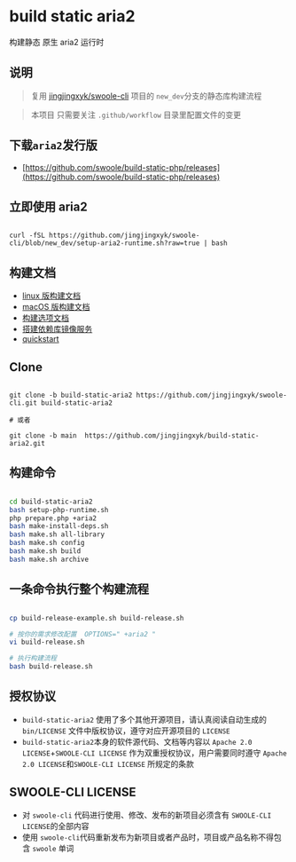 # build static aria2

构建静态 原生 aria2 运行时

## 说明

> 复用
> [jingjingxyk/swoole-cli](https://github.com/jingjingxyk/swoole-cli/tree/new_dev)
> 项目的 `new_dev`分支的静态库构建流程

> 本项目 只需要关注 `.github/workflow` 目录里配置文件的变更

## 下载`aria2`发行版

- [https://github.com/swoole/build-static-php/releases](https://github.com/swoole/build-static-php/releases)

## 立即使用 aria2

```shell

curl -fSL https://github.com/jingjingxyk/swoole-cli/blob/new_dev/setup-aria2-runtime.sh?raw=true | bash

```

## 构建文档

- [linux 版构建文档](docs/linux.md)
- [macOS 版构建文档](docs/macOS.md)
- [构建选项文档](docs/options.md)
- [搭建依赖库镜像服务](sapi/download-box/README.md)
- [quickstart](sapi/quickstart/README.md)

## Clone

```shell

git clone -b build-static-aria2 https://github.com/jingjingxyk/swoole-cli.git build-static-aria2

# 或者

git clone -b main  https://github.com/jingjingxyk/build-static-aria2.git

```

## 构建命令

```bash

cd build-static-aria2
bash setup-php-runtime.sh
php prepare.php +aria2
bash make-install-deps.sh
bash make.sh all-library
bash make.sh config
bash make.sh build
bash make.sh archive

```

## 一条命令执行整个构建流程

```bash

cp build-release-example.sh build-release.sh

# 按你的需求修改配置  OPTIONS=" +aria2 "
vi build-release.sh

# 执行构建流程
bash build-release.sh


```

## 授权协议

* `build-static-aria2` 使用了多个其他开源项目，请认真阅读自动生成的 `bin/LICENSE`
  文件中版权协议，遵守对应开源项目的 `LICENSE`
* `build-static-aria2`本身的软件源代码、文档等内容以 `Apache 2.0 LICENSE`+`SWOOLE-CLI LICENSE`
  作为双重授权协议，用户需要同时遵守 `Apache 2.0 LICENSE`和`SWOOLE-CLI LICENSE`
  所规定的条款

## SWOOLE-CLI LICENSE

* 对 `swoole-cli` 代码进行使用、修改、发布的新项目必须含有 `SWOOLE-CLI LICENSE`的全部内容
* 使用 `swoole-cli`代码重新发布为新项目或者产品时，项目或产品名称不得包含 `swoole` 单词
